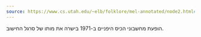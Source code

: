 ```yaml
---
source: https://www.cs.utah.edu/~elb/folklore/mel-annotated/node2.html#SECTION00020000000000000000
---
```


הופעת מחשבוני הכיס היפניים ב-1971 בישרה את מותו של סרגל החישוב.
